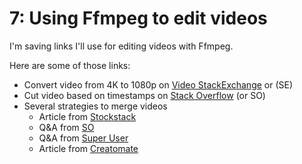 # 7: Using Ffmpeg to edit videos
I'm saving links I'll use for editing videos with Ffmpeg.<!--more-->

Here are some of those links:

* Convert video from 4K to 1080p on [Video StackExchange](https://video.stackexchange.com/questions/14907/how-to-downsample-4k-to-1080p-using-ffmpeg-while-maintaining-the-quality) or (SE)
* Cut video based on timestamps on [Stack Overflow](https://stackoverflow.com/questions/18444194/cutting-multimedia-files-based-on-start-and-end-time-using-ffmpeg) (or SO)
* Several strategies to merge videos
    * Article from [Stockstack](https://shotstack.io/learn/use-ffmpeg-to-concatenate-video/)
    * Q&A from [SO](https://stackoverflow.com/questions/7333232/how-to-concatenate-two-mp4-files-using-ffmpeg)
    * Q&A from [Super User](https://superuser.com/questions/1059245/ffmpeg-join-two-mp4-files-with-ffmpeg-on-command-line)
    * Article from [Creatomate](https://creatomate.com/blog/how-to-join-multiple-videos-into-one-using-ffmpeg)

